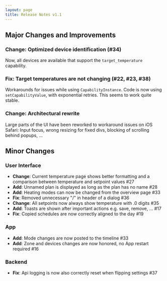 ```yaml
---
layout: page
title: Release Notes v1.1
---
```


## Major Changes and Improvements

### **Change**: Optimized device identification (#34)
Now, all devices are available that support the `target_temperature` capability.

### **Fix**: Target temperatures are not changing (#22, #23, #38)
Workarounds for issues while using `CapabilityInstance`. Code is now using `setCapabilityValue`, with exponential retries. This seems to work quite stable.

### **Change**: Architectural rewrite
Large parts of the UI have been reworked to workaround issues on iOS Safari: Input focus, wrong resizing for fixed divs, blocking of scrolling behind popups, ...

## Minor Changes

### User Interface
- **Change**: Current temperature page shows better formatting and a comparison between temperature and setpoint values #27
- **Add**: Unnamed plan is displayed as long as the plan has no name #28
- **Add**: Heating modes can now be changed from the overview page #33 
- **Fix**: Removed unnecessary "/" in header of a dialog #36
- **Change**: All setpoints now always show temperature with .0 digits #35 
- **Add**: Toasts are shown after important actions e.g. save, remove, ... #17 
- **Fix**: Copied schedules are now correctly aligned to the day #19 

### App
- **Add**: Mode changes are now posted to the timeline #33
- **Add**: Zone and devices changes are now honored, no App restart required #16 

### Backend
- **Fix**: Api logging is now also correctly reset when flipping settings #37 
